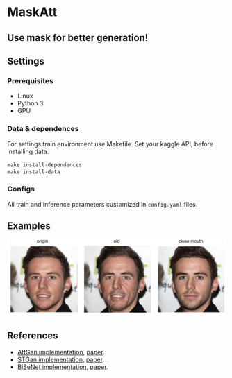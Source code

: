# MaskAtt

## Use mask for better generation!

## Settings

### Prerequisites
- Linux
- Python 3
- GPU 

### Data & dependences
For settings train environment use Makefile. Set your kaggle API, before installing data. 
```
make install-dependences
make install-data
```
### Configs
All train and inference parameters customized in ``config.yaml`` files.

## Examples
![alt text](img/1.jpg)


## References
- [AttGan implementation](https://github.com/LynnHo/AttGAN-Tensorflow), [paper](https://arxiv.org/pdf/1711.10678.pdf).
- [STGan implementation](https://github.com/csmliu/STGAN), [paper](https://arxiv.org/pdf/1904.09709.pdf).
- [BiSeNet implementation](https://github.com/zllrunning/face-parsing.PyTorch), [paper](https://arxiv.org/pdf/1808.00897.pdf).

